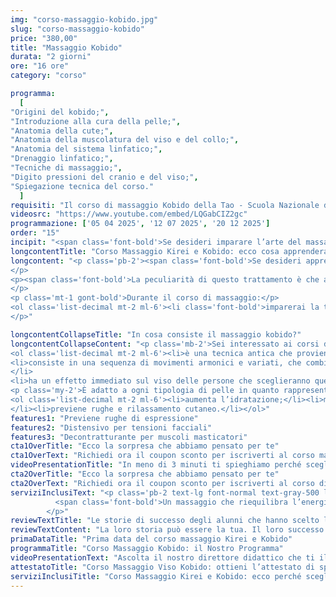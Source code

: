 ```yaml
---
img: "corso-massaggio-kobido.jpg"
slug: "corso-massaggio-kobido"
price: "380,00"
title: "Massaggio Kobido"
durata: "2 giorni"
ore: "16 ore"
category: "corso"

programma:
  [
"Origini del kobido;",
"Introduzione alla cura della pelle;",
"Anatomia della cute;",
"Anatomia della muscolatura del viso e del collo;",
"Anatomia del sistema linfatico;",
"Drenaggio linfatico;",
"Tecniche di massaggio;",
"Digito pressioni del cranio e del viso;",
"Spiegazione tecnica del corso."
  ]
requisiti: "Il corso di massaggio Kobido della Tao - Scuola Nazionale di Massaggio è aperto a chi ha già un’esperienza di base precedente, soprattutto una conoscenza delle tecniche del massaggio base classico svedese, quali sfioramento, frizioni, impastamenti, vibrazioni e percussioni, in tutte le loro varianti. É consigliabile avere anche una conoscenza del trattamento di Linfodrenaggio Vodder."
videosrc: "https://www.youtube.com/embed/LQGabCIZ2gc"
programmazione: ['05 04 2025', '12 07 2025', '20 12 2025']   
order: "15" 
incipit: "<span class='font-bold'>Se desideri imparare l’arte del massaggio dell’eterna giovinezza, questo è il corso ideale per te</span>. Grazie al corso massaggio Kobido apprenderai una tecnica manipolatoria specifica per il viso, molto richiesta soprattutto dalle donne. Scopri subito la tecnica di massaggio Kobido."
longcontentTitle: "Corso Massaggio Kirei e Kobido: ecco cosa apprenderai"            
longcontent: "<p class='pb-2'><span class='font-bold'>Se desideri apprendere una tecnica di massaggio che agisce in profondità sui muscoli del viso, del collo, del décolleté e della testa</span>, con effetti liftanti e rilassanti, <span class='font-bold'>questo è il corso giusto per te</span>. 
</p> 
<p><span class='font-bold'>La peculiarità di questo trattamento è che assicura un’azione immediata</span>: basterà alzarsi dal lettino (o meglio ancora se eseguito sul futon) per notare subito l’effetto lifting naturale. 
</p>
<p class='mt-1 gont-bold'>Durante il corso di massaggio:</p>
<ol class='list-decimal mt-2 ml-6'><li class='font-bold'>imparerai la teoria e la pratica del massaggio Kobido;</li><li>studierai le origini e i principi della tecnica;</li><li class='font-bold'>approfondirai le tecniche di movimento e di digitopressione con le mani.</li></ol><p class='mt-2'><span class='font-bold'>Il corso ti renderà in grado di praticare un massaggio kobido efficace</span> e sicuro, ottenendo un’azione ringiovanente, modellante e armonizzante sul viso, <span class='font-bold'>proprio come se fosse un lifting naturale</span>. 
</p>"

longcontentCollapseTitle: "In cosa consiste il massaggio kobido?"
longcontentCollapseContent: "<p class='mb-2'>Sei interessato ai corsi di massaggio kobido? Prima di tutto devi sapere di cosa si tratta:</p>
<ol class='list-decimal mt-2 ml-6'><li>è una tecnica antica che proviene dal Giappone, riservata alla famiglia imperiale;</li>
<li>consiste in una sequenza di movimenti armonici e variati, che combinano frizioni, pressioni, vibrazioni e tocchi superficiali e profondi. Stimola i punti dei meridiani, i decorsi linfatici, i muscoli facciali e cervicali, eliminando le tensioni provocate da contratture, cattive posture, stress mandibolare e digrignamento dei denti;
</li>
<li>ha un effetto immediato sul viso delle persone che sceglieranno questo trattamento. Si nota subito una maggiore luminosità, tonicità ed elasticità della pelle, una riduzione delle rughe e delle borse sotto gli occhi, un aspetto più giovane e rilassato.</li></ol>
<p class='my-2'>È adatto a ogni tipologia di pelle in quanto rappresenta un vero alleato del viso:</p>
<ol class='list-decimal mt-2 ml-6'><li>aumenta l’idratazione;</li><li>migliora l’elasticità e la tonicità di viso e collo;
</li><li>previene rughe e rilassamento cutaneo.</li></ol>"
features1: "Previene rughe di espressione"
features2: "Distensivo per tensioni facciali"
features3: "Decontratturante per muscoli masticatori"  
cta1OverTitle: "Ecco la sorpresa che abbiamo pensato per te"
cta1OverText: "Richiedi ora il coupon sconto per iscriverti al corso massaggio kobido"
videoPresentationTitle: "In meno di 3 minuti ti spieghiamo perché scegliere il corso massaggio Kirei e Kobido"
cta2OverTitle: "Ecco la sorpresa che abbiamo pensato per te"
cta2OverText: "Richiedi ora il coupon sconto per iscriverti al corso di massaggio kobido"
serviziInclusiText: "<p class='pb-2 text-lg font-normal text-gray-500 lg:text-xl sm:px-16 lg:px-48 text-justify'>
          <span class='font-bold'>Un massaggio che riequilibra l’energia vitale, dona benessere e</span> salute al viso, <span class='font-bold'>assicura un effetto lifting naturale</span>. Per questo, è fondamentale che tu apprenda questa tecnica di massaggio Kobido per aggiungerla alla tua formazione ed eseguirla sui tuoi clienti. Cosa aspetti? <span class='font-bold'>Contattaci subito per avere tutte le informazioni su come iscriverti al corso</span>
        </p>"
reviewTextTitle: "Le storie di successo degli alunni che hanno scelto la nostra scuola di massaggio"        
reviewTextContent: "La loro storia può essere la tua. Il loro successo puoi ottenerlo anche tu.<span class='block py-2'>Cosa aspetti? Scegli anche tu di essere finalmente felice del lavoro che scegli.</span>" 
primaDataTitle: "Prima data del corso massaggio Kirei e Kobido"
programmaTitle: "Corso Massaggio Kobido: il Nostro Programma" 
videoPresentationText: "Ascolta il nostro direttore didattico che ti illustra i vantaggi di scegliere il corso massaggio Kobido."
attestatoTitle: "Corso Massaggio Viso Kobido: ottieni l’attestato di specializzazione"
serviziInclusiTitle: "Corso Massaggio Kirei e Kobido: ecco perché sceglierlo"
---
```

